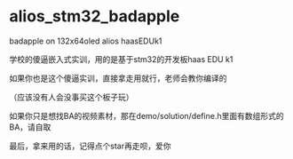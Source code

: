 # alios_stm32_badapple
badapple on 132x64oled alios haasEDUk1

学校的傻逼嵌入式实训，用的是基于stm32的开发板haas EDU k1

如果你也是这个傻逼实训，直接拿走用就行，老师会教你编译的

（应该没有人会没事买这个板子玩）

如果你只是想找BA的视频素材，那在demo/solution/define.h里面有数组形式的BA，请自取

最后，拿来用的话，记得点个star再走呗，爱你

